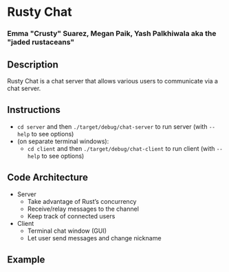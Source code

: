 # Rusty Chat

### Emma "Crusty" Suarez, Megan Paik, Yash Palkhiwala aka the "jaded rustaceans"

## Description
Rusty Chat is  a chat server that allows various users to communicate via a chat server. 

## Instructions
- `cd server` and then `./target/debug/chat-server` to run server (with `--help` to see options)
- (on separate terminal windows):
  - `cd client` and then `./target/debug/chat-client` to run client (with `--help` to see options)

## Code Architecture
* Server
   * Take advantage of Rust’s concurrency
   * Receive/relay messages to the channel
   * Keep track of connected users
* Client
   * Terminal chat window (GUI)
   * Let user send messages and change nickname

## Example
